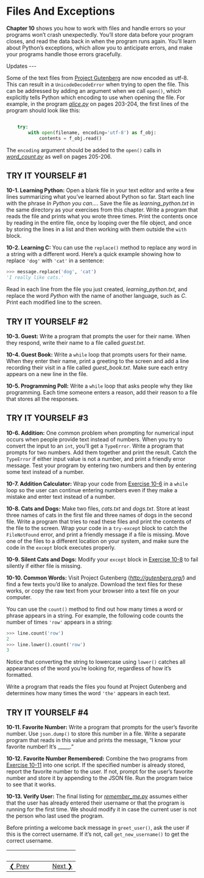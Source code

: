 # Files And Exceptions 
**Chapter 10** shows you how to work with files and handle errors so your programs won’t crash unexpectedly. You’ll store data before your program closes, and read the data back in when the program runs again. You’ll learn about Python’s exceptions, which allow you to anticipate errors, and make your programs handle those errors gracefully.

Updates ---

Some of the text files from [Project Gutenberg](https://www.gutenberg.org/) are now encoded as utf-8. This can result in a `UnicodeDecodeError` when trying to open the file. This can be addressed by adding an argument when we call `open()`, which explicitly tells Python which encoding to use when opening the file.  For example, in the program [*alice.py*](alice.py) on pages 203-204, the first lines of the program should look like this:

```python     filename = 'alice_new.txt'

    try:
        with open(filename, encoding='utf-8') as f_obj:
            contents = f_obj.read()
```

The `encoding` argument should be added to the `open()` calls in [*word_count.py*](word_count.py) as well on pages 205-206.

<span id="page_197"></span>

<span id="page_197"></span>

TRY IT YOURSELF \#1
-------------------

<span id="ch10exe1"></span>**10-1. Learning Python:** Open a blank file in your text editor and write a few lines summarizing what you’ve learned about Python so far. Start each line with the phrase *In Python you can...*. Save the file as *learning_python.txt* in the same directory as your exercises from this chapter. Write a program that reads the file and prints what you wrote three times. Print the contents once by reading in the entire file, once by looping over the file object, and once by storing the lines in a list and then working with them outside the `with` block.

<span id="ch10exe2"></span>**10-2. Learning C:** You can use the `replace()` method to replace any word in a string with a different word. Here’s a quick example showing how to replace `'dog'` with `'cat'`
in a sentence:

``` python >>> message = "I really like dogs."
>>> message.replace('dog', 'cat')
'I really like cats.'
```

Read in each line from the file you just created, *learning_python.txt*,
and replace the word *Python* with the name of another language, such as *C*. Print each modified line to the screen.

TRY IT YOURSELF \#2
-------------------

<span id="ch10exe3"></span>**10-3. Guest:** Write a program that prompts the user for their name. When they respond, write their name to a file called *guest.txt*.

<span id="ch10exe4"></span>**10-4. Guest Book:** Write a `while` loop that prompts users for their name. When they enter their name, print a greeting to the screen and add a line recording their visit in a file called *guest_book.txt*. Make sure each entry appears on a new line in the file.

<span id="ch10exe5"></span>**10-5. Programming Poll:** Write a `while`
loop that asks people why they like programming. Each time someone enters a reason, add their reason to a file that stores all the responses.

TRY IT YOURSELF \#3
-------------------

<span id="ch10exe6"></span>**10-6. Addition:** One common problem when prompting for numerical input occurs when people provide text instead of numbers. When you try to convert the input to an `int`, you’ll get a `TypeError`. Write a program that prompts for two numbers. Add them together and print the result. Catch the `TypeError` if either input value is not a number, and print a friendly error message. Test your program by entering two numbers and then by entering some text instead of a number.

<span id="page_208"></span><span id="ch10exe7"></span>**10-7. Addition Calculator:** Wrap your code from [Exercise 10-6](#ch10exe6) in a `while` loop so the user can continue entering numbers even if they make a mistake and enter text instead of a number.

<span id="ch10exe8"></span>**10-8. Cats and Dogs:** Make two files,
*cats.txt* and *dogs.txt*. Store at least three names of cats in the first file and three names of dogs in the second file. Write a program that tries to read these files and print the contents of the file to the screen. Wrap your code in a `try-except` block to catch the `FileNotFound` error, and print a friendly message if a file is missing.
Move one of the files to a different location on your system, and make sure the code in the `except` block executes properly.

<span id="ch10exe9"></span>**10-9. Silent Cats and Dogs:** Modify your `except` block in [Exercise 10-8](#ch10exe8) to fail silently if either file is missing.

<span id="ch10exe10"></span>**10-10. Common Words:** Visit Project Gutenberg (*<http://gutenberg.org/>*) and find a few texts you’d like to analyze. Download the text files for these works, or copy the raw text from your browser into a text file on your computer.

You can use the `count()` method to find out how many times a word or phrase appears in a string. For example, the following code counts the number of times `'row'` appears in a string:

``` python >>> line = "Row, row, row your boat"
>>> line.count('row')
2
>>> line.lower().count('row')
3
```

Notice that converting the string to lowercase using `lower()` catches all appearances of the word you’re looking for, regardless of how it’s formatted.

Write a program that reads the files you found at Project Gutenberg and determines how many times the word `'the'` appears in each text.

TRY IT YOURSELF \#4
-------------------

<span id="ch10exe11"></span>**10-11. Favorite Number:** Write a program that prompts for the user’s favorite number. Use `json.dump()` to store this number in a file. Write a separate program that reads in this value and prints the message, “I know your favorite number! It’s \_\_\_\_\_.”

<span id="ch10exe12"></span>**10-12. Favorite Number Remembered:**
Combine the two programs from [Exercise 10-11](#ch10exe11) into one script. If the specified number is already stored, report the favorite number to the user. If not, prompt for the user’s favorite number and store it by appending to the JSON file. Run the program twice to see that it works.

<span id="ch10exe13"></span>**10-13. Verify User:** The final listing for [*remember_me.py*](remember_me.py) assumes either that the user has already entered their username or that the program is running for the first time. We should modify it in case the current user is not the person who last used the program.

Before printing a welcome back message in `greet_user()`, ask the user if this is the correct username. If it’s not, call `get_new_username()`
to get the correct username.


&nbsp; | &nbsp; | &nbsp; | &nbsp;
----|----|----|----
[&#10094; Prev](../../../pcc-chapter-09)| &nbsp; | &nbsp; | &nbsp;[Next &#10095;](../../../pcc-chapter-11)
